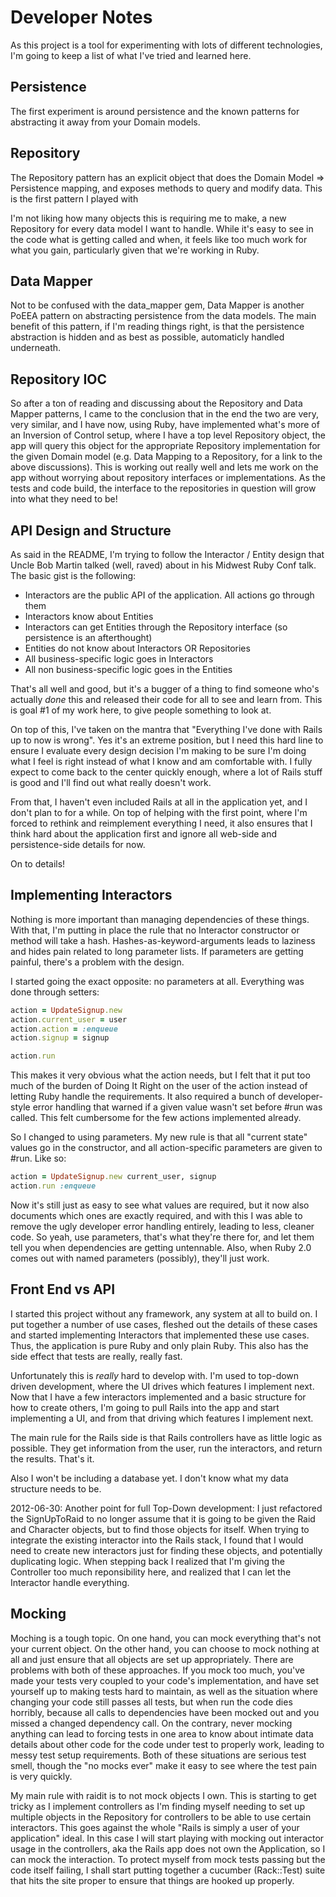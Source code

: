 Developer Notes
===============

As this project is a tool for experimenting with lots of different technologies, I'm going to keep a list of what I've tried and learned here.

Persistence
-----------

The first experiment is around persistence and the known patterns for abstracting it away from your Domain models.

## Repository

The Repository pattern has an explicit object that does the Domain Model => Persistence mapping, and exposes methods to query and modify data. This is the first pattern I played with

I'm not liking how many objects this is requiring me to make, a new Repository for every data model I want to handle. While it's easy to see in the code what is getting called and when, it feels like too much work for what you gain, particularly given that we're working in Ruby.

## Data Mapper

Not to be confused with the data_mapper gem, Data Mapper is another PoEEA pattern on abstracting persistence from the data models. The main benefit of this pattern, if I'm reading things right, is that the persistence abstraction is hidden and as best as possible, automaticly handled underneath.

## Repository IOC

So after a ton of reading and discussing about the Repository and Data Mapper patterns, I came to the conclusion that in the end the two are very, very similar, and I have now, using Ruby, have implemented what's more of an Inversion of Control setup, where I have a top level Repository object, the app will query this object for the appropriate Repository implementation for the given Domain model (e.g. Data Mapping to a Repository, for a link to the above discussions). This is working out really well and lets me work on the app without worrying about repository interfaces or implementations. As the tests and code build, the interface to the repositories in question will grow into what they need to be!


API Design and Structure
------------------------

As said in the README, I'm trying to follow the Interactor / Entity design that Uncle Bob Martin talked (well, raved) about in his Midwest Ruby Conf talk. The basic gist is the following:

  * Interactors are the public API of the application. All actions go through them
  * Interactors know about Entities
  * Interactors can get Entities through the Repository interface (so persistence is an afterthought)
  * Entities do not know about Interactors OR Repositories
  * All business-specific logic goes in Interactors
  * All non business-specific logic goes in the Entities

That's all well and good, but it's a bugger of a thing to find someone who's actually *done* this and released their code for all to see and learn from. This is goal #1 of my work here, to give people something to look at.

On top of this, I've taken on the mantra that "Everything I've done with Rails up to now is wrong". Yes it's an extreme position, but I need this hard line to ensure I evaluate every design decision I'm making to be sure I'm doing what I feel is right instead of what I know and am comfortable with. I fully expect to come back to the center quickly enough, where a lot of Rails stuff is good and I'll find out what really doesn't work.

From that, I haven't even included Rails at all in the application yet, and I don't plan to for a while. On top of helping with the first point, where I'm forced to rethink and reimplement everything I need, it also ensures that I think hard about the application first and ignore all web-side and persistence-side details for now.

On to details!

## Implementing Interactors

Nothing is more important than managing dependencies of these things. With that, I'm putting in place the rule that no Interactor constructor or method will take a hash. Hashes-as-keyword-arguments leads to laziness and hides pain related to long parameter lists. If parameters are getting painful, there's a problem with the design.

I started going the exact opposite: no parameters at all. Everything was done through setters:

``` ruby
action = UpdateSignup.new
action.current_user = user
action.action = :enqueue
action.signup = signup

action.run
```

This makes it very obvious what the action needs, but I felt that it put too much of the burden of Doing It Right on the user of the action instead of letting Ruby handle the requirements. It also required a bunch of developer-style error handling that warned if a given value wasn't set before #run was called. This felt cumbersome for the few actions implemented already.

So I changed to using parameters. My new rule is that all "current state" values go in the constructor, and all action-specific parameters are given to #run. Like so:

``` ruby
action = UpdateSignup.new current_user, signup
action.run :enqueue
```

Now it's still just as easy to see what values are required, but it now also documents which ones are exactly required, and with this I was able to remove the ugly developer error handling entirely, leading to less, cleaner code. So yeah, use parameters, that's what they're there for, and let them tell you when dependencies are getting untennable. Also, when Ruby 2.0 comes out with named parameters (possibly), they'll just work.


Front End vs API
----------------

I started this project without any framework, any system at all to build on. I put together a number of use cases, fleshed out the details of these cases and started implementing Interactors that implemented these use cases. Thus, the application is pure Ruby and only plain Ruby. This also has the side effect that tests are really, really fast.

Unfortunately this is *really* hard to develop with. I'm used to top-down driven development, where the UI drives which features I implement next. Now that I have a few interactors implemented and a basic structure for how to create others, I'm going to pull Rails into the app and start implementing a UI, and from that driving which features I implement next.

The main rule for the Rails side is that Rails controllers have as little logic as possible. They get information from the user, run the interactors, and return the results. That's it.

Also I won't be including a database yet. I don't know what my data structure needs to be.

2012-06-30: Another point for full Top-Down development: I just refactored the SignUpToRaid to no longer assume that it is going to be given the Raid and Character objects, but to find those objects for itself. When trying to integrate the existing interactor into the Rails stack, I found that I would need to create new interactors just for finding these objects, and potentially duplicating logic. When stepping back I realized that I'm giving the Controller too much reponsibility here, and realized that I can let the Interactor handle everything.

Mocking
-------

Moching is a tough topic. On one hand, you can mock everything that's not your current object. On the other hand, you can choose to mock nothing at all and just ensure that all objects are set up appropriately. There are problems with both of these approaches. If you mock too much, you've made your tests very coupled to your code's implementation, and have set yourself up to making tests hard to maintain, as well as the situation where changing your code still passes all tests, but when run the code dies horribly, because all calls to dependencies have been mocked out and you missed a changed dependency call. On the contrary, never mocking anything can lead to forcing tests in one area to know about intimate data details about other code for the code under test to properly work, leading to messy test setup requirements. Both of these situations are serious test smell, though the "no mocks ever" make it easy to see where the test pain is very quickly.

My main rule with raidit is to not mock objects I own. This is starting to get tricky as I implement controllers as I'm finding myself needing to set up multiple objects in the Repository for controllers to be able to use certain interactors. This goes against the whole "Rails is simply a user of your application" ideal. In this case I will start playing with mocking out interactor usage in the controllers, aka the Rails app does not own the Application, so I can mock the interaction. To protect myself from mock tests passing but the code itself failing, I shall start putting together a cucumber (Rack::Test) suite that hits the site proper to ensure that things are hooked up properly.
